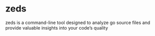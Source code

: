 # zeds
zeds is a command-line tool designed to analyze go source files and provide valuable insights into your code’s quality
